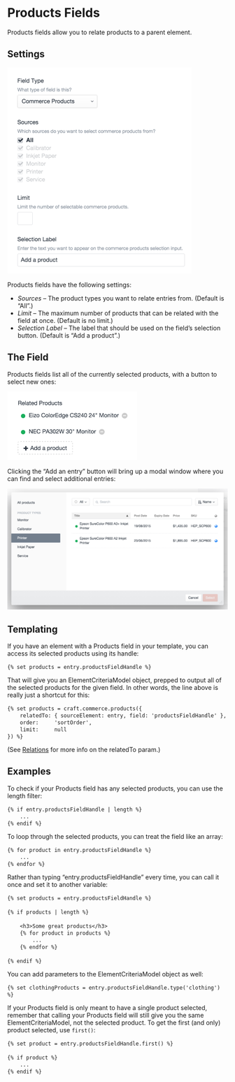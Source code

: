 # Products Fields

Products fields allow you to relate products to a parent element.

## Settings

<img src="./assets/products-field-settings.png" width="422" alt="Products field settings.">

Products fields have the following settings:

* *Sources* – The product types you want to relate entries from. (Default is “All”.)
* *Limit* – The maximum number of products that can be related with the field at once. (Default is no limit.)
* *Selection Label* – The label that should be used on the field’s selection button. (Default is “Add a product”.)

## The Field

Products fields list all of the currently selected products, with a button to select new ones:

<img src="./assets/product-field-example.png" width="297" alt="Products field">

Clicking the “Add an entry” button will bring up a modal window where you can find and select additional entries:

<img src="./assets/product-field-modal.png" width="600" alt="Product selection modal">

## Templating

If you have an element with a Products field in your template, you can access its selected products using its handle:

```twig
{% set products = entry.productsFieldHandle %}
```

That will give you an ElementCriteriaModel object, prepped to output all of the selected products for the given field. In other words, the line above is really just a shortcut for this:

```twig
{% set products = craft.commerce.products({
    relatedTo: { sourceElement: entry, field: 'productsFieldHandle' },
    order:     'sortOrder',
    limit:     null
}) %}
```

(See [Relations](https://craftcms.com/docs/relations) for more info on the relatedTo param.)

## Examples

To check if your Products field has any selected products, you can use the length filter:

```twig
{% if entry.productsFieldHandle | length %}
    ...
{% endif %}
```

To loop through the selected products, you can treat the field like an array:

```twig
{% for product in entry.productsFieldHandle %}
    ...
{% endfor %}
```

Rather than typing “entry.productsFieldHandle” every time, you can call it once and set it to another variable:

```twig
{% set products = entry.productsFieldHandle %}

{% if products | length %}

    <h3>Some great products</h3>
    {% for product in products %}
        ...
    {% endfor %}

{% endif %}
```

You can add parameters to the ElementCriteriaModel object as well:

```twig
{% set clothingProducts = entry.productsFieldHandle.type('clothing') %}
```

If your Products field is only meant to have a single product selected, remember that calling your Products field will still give you the same ElementCriteriaModel, not the selected product. To get the first (and only) product selected, use `first()`:

```twig
{% set product = entry.productsFieldHandle.first() %}

{% if product %}
    ...
{% endif %}
```
